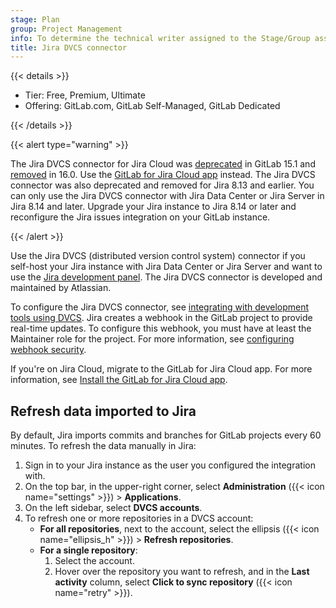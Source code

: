 ```yaml
---
stage: Plan
group: Project Management
info: To determine the technical writer assigned to the Stage/Group associated with this page, see https://handbook.gitlab.com/handbook/product/ux/technical-writing/#assignments
title: Jira DVCS connector
---
```


{{< details >}}

- Tier: Free, Premium, Ultimate
- Offering: GitLab.com, GitLab Self-Managed, GitLab Dedicated

{{< /details >}}

{{< alert type="warning" >}}

The Jira DVCS connector for Jira Cloud was [deprecated](https://gitlab.com/gitlab-org/gitlab/-/issues/362168)
in GitLab 15.1 and [removed](https://gitlab.com/gitlab-org/gitlab/-/merge_requests/118126) in 16.0.
Use the [GitLab for Jira Cloud app](../connect-app.md) instead.
The Jira DVCS connector was also deprecated and removed for Jira 8.13 and earlier.
You can only use the Jira DVCS connector with Jira Data Center or Jira Server in Jira 8.14 and later.
Upgrade your Jira instance to Jira 8.14 or later and reconfigure the Jira issues integration on your GitLab instance.

{{< /alert >}}

Use the Jira DVCS (distributed version control system) connector if you self-host your Jira instance
with Jira Data Center or Jira Server and want to use the [Jira development panel](../development_panel.md).
The Jira DVCS connector is developed and maintained by Atlassian.

To configure the Jira DVCS connector, see
[integrating with development tools using DVCS](https://confluence.atlassian.com/adminjiraserver/integrating-with-development-tools-using-dvcs-1047552689.html).
Jira creates a webhook in the GitLab project to provide real-time updates.
To configure this webhook, you must have at least the Maintainer role for the project.
For more information, see [configuring webhook security](https://confluence.atlassian.com/adminjiraserver/configuring-webhook-security-1299913153.html).

If you're on Jira Cloud, migrate to the GitLab for Jira Cloud app.
For more information, see [Install the GitLab for Jira Cloud app](../connect-app.md#install-the-gitlab-for-jira-cloud-app).

## Refresh data imported to Jira

By default, Jira imports commits and branches for GitLab projects every 60 minutes.
To refresh the data manually in Jira:

1. Sign in to your Jira instance as the user you configured the integration with.
1. On the top bar, in the upper-right corner,
   select **Administration** ({{< icon name="settings" >}}) > **Applications**.
1. On the left sidebar, select **DVCS accounts**.
1. To refresh one or more repositories in a DVCS account:
   - **For all repositories**, next to the account,
     select the ellipsis ({{< icon name="ellipsis_h" >}}) > **Refresh repositories**.
   - **For a single repository**:
     1. Select the account.
     1. Hover over the repository you want to refresh, and in the **Last activity** column,
        select **Click to sync repository** ({{< icon name="retry" >}}).
